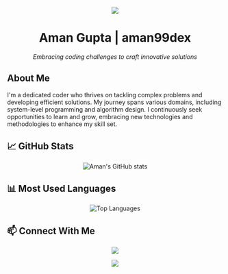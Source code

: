 <p align="center">
  <img src="https://capsule-render.vercel.app/api?type=waving&color=gradient&height=100&section=header"/>
</p>

<h1 align="center">Aman Gupta | aman99dex</h1>

<p align="center">
  <em>Embracing coding challenges to craft innovative solutions</em>
</p>

## About Me

I'm a dedicated coder who thrives on tackling complex problems and developing efficient solutions. My journey spans various domains, including system-level programming and algorithm design. I continuously seek opportunities to learn and grow, embracing new technologies and methodologies to enhance my skill set.

## 📈 GitHub Stats

<p align="center">
  <img src="https://github-readme-stats.vercel.app/api?username=aman99dex&show_icons=true&theme=radical" alt="Aman's GitHub stats"/>
</p>

## 📊 Most Used Languages

<p align="center">
  <img src="https://github-readme-stats.vercel.app/api/top-langs/?username=aman99dex&layout=compact&theme=radical" alt="Top Languages"/>
</p>

## 📫 Connect With Me

<p align="center">
  <a href="https://www.linkedin.com/in/aman-kumar-gupta-2b294930b">
    <img src="https://img.shields.io/badge/LinkedIn-0A66C2?style=for-the-badge&logo=linkedin&logoColor=white"/>
  </a>
</p>

<p align="center">
  <img src="https://capsule-render.vercel.app/api?type=waving&color=gradient&height=100&section=footer"/>
</p>
